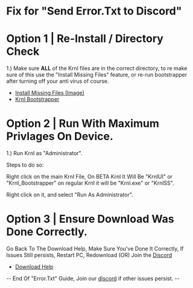 # Fix for "Send Error.Txt to Discord" 

# Option 1 | Re-Install / Directory Check
1.) Make sure **ALL** of the Krnl files are in the correct directory, to re make sure of this use the "Install Missing Files" feature, or re-run bootstrapper after turning off your anti virus of course.

* [Install Missing Files (Image)](https://cdn.discordapp.com/attachments/903380408597614623/1029578808484962354/unknown.png)
* [Krnl Bootstrapper](https://k-storage.com/krnl_bootstrapper.exe)

# Option 2 | Run With Maximum Privlages On Device.

1.) Run Krnl as "Administrator".

Steps to do so:

Right click on the main Krnl File, On BETA Krnl It Will Be "KrnlUI" or "Krnl_Bootstrapper" on regular Krnl it will be "Krnl.exe" or "KrnlSS".

Right click on it, and select "Run As Administrator".


# Option 3 | Ensure Download Was Done Correctly.

Go Back To The Download Help, Make Sure You've Done It Correctly, If Issues Still persists, Restart PC, Redownload (OR) Join the [Discord](https://krnl.place/invite.html)

* [Download Help](https://github.com/Krnl-staff/FAQ/blob/main/DownloadHelp.md)

-- End Of "Error.Txt" Guide, Join our [discord](https://krnl.place/invite.html) if other issues persist. --
